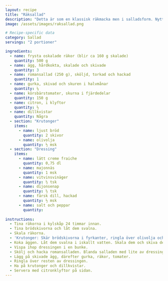 ```yaml
---
layout: recipe
title: "Räksallad"
description: "Detta är som en klassisk räkmacka men i salladsform. Nyttigare och jisses vad gott. Kanske den godaste salladen jag gjort hittills."
image: /assets/images/raksallad.png

# Recipe-specific data
category: Sallad
servings: "2 portioner"

ingredients:
  - name: frysta oskalade räkor (blir ca 160 g skalade)
    quantity: 500 g
  - name: ägg, hårdkokta, skalade och skivade
    quantity: 3
  - name: romansallad (250 g), sköljd, torkad och hackad
    quantity: 1
  - name: gurka, skivad och skuren i halvmånar
    quantity: ¼
  - name: körsbärstomater, skurna i fjärdedelar
    quantity: 150 g
  - name: citron, i klyftor
    quantity: ½
  - name: dillkvistar
    quantity: Några
  - section: "Krutonger"
    items:
      - name: ljust bröd
        quantity: 2 skivor
      - name: olivolja
        quantity: ½ msk
  - section: "Dressing"
    items:
      - name: lätt creme fraiche
        quantity: 0,75 dl
      - name: majonnäs
        quantity: 1 msk
      - name: vitvinsvinäger
        quantity: ½ tsk
      - name: dijonsenap
        quantity: ½ tsk
      - name: färsk dill, hackad
        quantity: ½ msk
      - name: salt och peppar
        quantity:
        
instructions:
  - Tina räkorna i kylskåp 24 timmar innan.
  - Tina brödskivorna och låt dem svalna.
  - Skala räkorna.
  - 'Krutonger: Skär brödskivorna i fyrkanter, ringla över olivolja och rosta dem på 200° mitt i ugnen i några minuter (ca 7-10 minuter).'
  - Koka äggen. Låt dem svalna i iskallt vatten. Skala dem och skiva dem när de är klara (med äggskivare).
  - Vispa ihop dressingen i en bunke.
  - Skölj och hacka romansalladen. Blanda salladen med lite av dressingen. Lägg upp salladen på tallrikar.
  - Lägg på skivade ägg, därefter gurka, räkor, tomater.
  - Ringla över resten av dressingen.
  - Ha på krutonger och dillkvistar.
  - Servera med citronklyftor på sidan.
---
```

